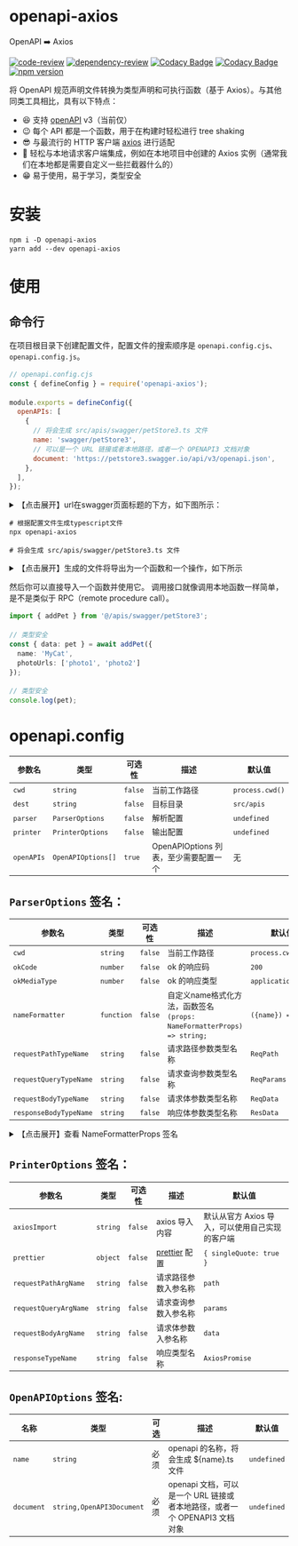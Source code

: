 # openapi-axios

OpenAPI ➡️ Axios

[![code-review](https://github.com/FrontEndDev-org/openapi-axios/actions/workflows/code-review.yml/badge.svg)](https://github.com/FrontEndDev-org/openapi-axios/actions/workflows/code-review.yml)
[![dependency-review](https://github.com/FrontEndDev-org/openapi-axios/actions/workflows/dependency-review.yml/badge.svg)](https://github.com/FrontEndDev-org/openapi-axios/actions/workflows/dependency-review.yml)
[![Codacy Badge](https://app.codacy.com/project/badge/Grade/4fa1acaeb717469caddfe21a84c50bb2)](https://app.codacy.com/gh/FrontEndDev-org/openapi-axios/dashboard?utm_source=gh&utm_medium=referral&utm_content=&utm_campaign=Badge_grade)
[![Codacy Badge](https://app.codacy.com/project/badge/Coverage/4fa1acaeb717469caddfe21a84c50bb2)](https://app.codacy.com/gh/FrontEndDev-org/openapi-axios/dashboard?utm_source=gh&utm_medium=referral&utm_content=&utm_campaign=Badge_coverage)
[![npm version](https://badge.fury.io/js/openapi-axios.svg)](https://npmjs.com/package/openapi-axios)

将 OpenAPI 规范声明文件转换为类型声明和可执行函数（基于 Axios）。与其他同类工具相比，具有以下特点：

- 😆 支持 [openAPI](https://www.openapis.org/) v3（当前仅）
- 😉 每个 API 都是一个函数，用于在构建时轻松进行 tree shaking
- 😎 与最流行的 HTTP 客户端 [axios](https://axios-http.com/) 进行适配
- 🤗 轻松与本地请求客户端集成，例如在本地项目中创建的 Axios 实例（通常我们在本地都是需要自定义一些拦截器什么的）
- 😁 易于使用，易于学习，类型安全

# 安装

```shell
npm i -D openapi-axios
yarn add --dev openapi-axios
```

# 使用

## 命令行

在项目根目录下创建配置文件，配置文件的搜索顺序是 `openapi.config.cjs`、`openapi.config.js`。

```js
// openapi.config.cjs
const { defineConfig } = require('openapi-axios');

module.exports = defineConfig({
  openAPIs: [
    {
      // 将会生成 src/apis/swagger/petStore3.ts 文件
      name: 'swagger/petStore3',
      // 可以是一个 URL 链接或者本地路径，或者一个 OPENAPI3 文档对象
      document: 'https://petstore3.swagger.io/api/v3/openapi.json',
    },
  ],
});
```

<details>
<summary>【点击展开】url在swagger页面标题的下方，如下图所示：</summary>

![swagger-url-position.png](swagger-url-position.png)

</details>

```shell
# 根据配置文件生成typescript文件
npx openapi-axios

# 将会生成 src/apis/swagger/petStore3.ts 文件
```

<details>
<summary>【点击展开】生成的文件将导出为一个函数和一个操作，如下所示</summary>

```ts
// src/apis/swagger/petStore3.ts

import type { OneOf } from 'openapi-axios/helpers';
import type { AxiosPromise, AxiosRequestConfig } from 'axios';
import {
  DELETE,
  GET,
  HEAD,
  OPTIONS,
  PATCH,
  POST,
  PUT,
  resolveURL,
} from 'openapi-axios/helpers';
import axios from 'axios';

const request = axios.request;
const BASE_URL = '/api/v3';

// ...

export type Pet = {
  category?: Category;
  /**
   * @format int64
   * @example 10
   */
  id?: number;
  /**
   * @example doggie
   */
  name: string;
  photoUrls: Array<string>;
  /**
   * @description pet status in the store
   */
  status?: 'available' | 'pending' | 'sold';
  tags?: Array<Tag>;
};

// ...

export type AddPetReqData = Pet;
export type AddPetResData = Pet;
/**
 * @title Add a new pet to the store
 * @description Add a new pet to the store
 */
export async function addPet(
  data: AddPetReqData,
  config?: AxiosRequestConfig
): AxiosPromise<AddPetResData> {
  return request({
    url: resolveURL(BASE_URL, `/pet`),
    method: POST,
    data,
    ...config,
  });
}

// ...
```
</details>

然后你可以直接导入一个函数并使用它。 调用接口就像调用本地函数一样简单，是不是类似于 RPC（remote procedure call）。

```ts
import { addPet } from '@/apis/swagger/petStore3';

// 类型安全
const { data: pet } = await addPet({
  name: 'MyCat',
  photoUrls: ['photo1', 'photo2']
});

// 类型安全
console.log(pet);
```


# openapi.config

| 参数名           | 类型                 | 可选性     | 描述                         | 默认值                         |
|---------------|--------------------|---------|----------------------------|-----------------------------|
| `cwd`         | `string`           | `false` | 当前工作路径                     | `process.cwd()`             |
| `dest`        | `string`           | `false` | 目标目录                       | `src/apis`                  |
| `parser`      | `ParserOptions`    | `false` | 解析配置                       | `undefined`                 |
| `printer`     | `PrinterOptions`   | `false` | 输出配置                       | `undefined`                 |
| `openAPIs`    | `OpenAPIOptions[]` | `true`  | OpenAPIOptions 列表，至少需要配置一个 | 无                           |

## `ParserOptions` 签名：
| 参数名                    | 类型         | 可选性     | 描述                                                             | 默认值                    |
|------------------------|------------|---------|----------------------------------------------------------------|------------------------|
| `cwd`                  | `string`   | `false` | 当前工作路径                                                         | `process.cwd()`        |
| `okCode`               | `number`   | `false` | ok 的响应码                                                        | `200`                  |
| `okMediaType`          | `number`   | `false` | ok 的响应类型                                                       | `application/json`     |
| `nameFormatter`        | `function` | `false` | 自定义name格式化方法，函数签名 ```(props: NameFormatterProps) => string;``` | ```({name}) => name``` |
| `requestPathTypeName`  | `string`   | `false` | 请求路径参数类型名称                                                     | `ReqPath`              |
| `requestQueryTypeName` | `string`   | `false` | 请求查询参数类型名称                                                     | `ReqParams`            |
| `requestBodyTypeName`  | `string`   | `false` | 请求体参数类型名称                                                      | `ReqData`              |
| `responseBodyTypeName` | `string`   | `false` | 响应体参数类型名称                                                      | `ResData`              |

<details>
<summary>【点击展开】查看 NameFormatterProps 签名</summary>

## `NameFormatterProps` 签名：
| 参数名                   | 类型       | 可选性     | 描述                 | 默认值                         |
|-----------------------|----------|---------|--------------------|-----------------------------|
| `name`                | `string` | `true`  | 原始名称（经过内部处理，能保证唯一） | 无                           |
| `method`              | `string` | `true`  | 方法                 | 无                           |
| `path`                | `string` | `true`  | 路径                 | 无                           |
| `operationId`         | `string` | `false` | operationId        | 无                           |

</details>

## `PrinterOptions` 签名：
| 参数名                   | 类型       | 可选性     | 描述                                  | 默认值                         |
|-----------------------|----------|---------|-------------------------------------|-----------------------------|
| `axiosImport`         | `string` | `false` | axios 导入内容                          | 默认从官方 Axios 导入，可以使用自己实现的客户端 |
| `prettier`            | `object` | `false` | [prettier](https://prettier.io/) 配置 | `{ singleQuote: true }`     |
| `requestPathArgName`  | `string` | `false` | 请求路径参数入参名称                          | `path`                      |
| `requestQueryArgName` | `string` | `false` | 请求查询参数入参名称                          | `params`                    |
| `requestBodyArgName`  | `string` | `false` | 请求体参数入参名称                           | `data`                      |
| `responseTypeName`    | `string` | `false` | 响应类型名称                              | `AxiosPromise`              |

## `OpenAPIOptions` 签名:

| 名称         | 类型                        | 可选 | 描述                                               | 默认值         |
|------------|---------------------------|----|--------------------------------------------------|-------------|
| `name`     | `string`                  | 必须 | openapi 的名称，将会生成 ${name}.ts 文件                   | `undefined` |
| `document` | `string,OpenAPI3Document` | 必须 | openapi 文档，可以是一个 URL 链接或者本地路径，或者一个 OPENAPI3 文档对象 | `undefined` |


